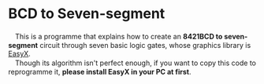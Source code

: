 # BCD to Seven-segment
　This is a programme that explains how to create an **8421BCD to seven-segment** circuit through seven basic logic gates, whose graphics library is [EasyX](https://docs.easyx.cn/).  
　Though its algorithm isn't perfect enough, if you want to copy this code to reprogramme it, **please install EasyX in your PC at first**.
